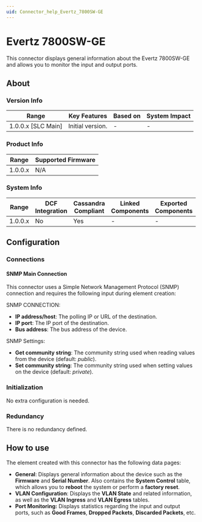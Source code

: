 ```yaml
---
uid: Connector_help_Evertz_7800SW-GE
---
```


# Evertz 7800SW-GE

This connector displays general information about the Evertz 7800SW-GE and allows you to monitor the input and output ports.

## About

### Version Info

| Range                | Key Features     | Based on     | System Impact     |
|----------------------|------------------|--------------|-------------------|
| 1.0.0.x \[SLC Main\] | Initial version. | \-           | \-                |

### Product Info

| Range     | Supported Firmware     |
|-----------|------------------------|
| 1.0.0.x   | N/A                    |

### System Info

| Range     | DCF Integration     | Cassandra Compliant     | Linked Components     | Exported Components     |
|-----------|---------------------|-------------------------|-----------------------|-------------------------|
| 1.0.0.x   | No                  | Yes                     | \-                    | \-                      |

## Configuration

### Connections

#### SNMP Main Connection

This connector uses a Simple Network Management Protocol (SNMP) connection and requires the following input during element creation:

SNMP CONNECTION:

- **IP address/host**: The polling IP or URL of the destination.
- **IP port**: The IP port of the destination.
- **Bus address**: The bus address of the device.

SNMP Settings:

- **Get community string**: The community string used when reading values from the device (default: *public*).
- **Set community string**: The community string used when setting values on the device (default: *private*).

### Initialization

No extra configuration is needed.

### Redundancy

There is no redundancy defined.

## How to use

The element created with this connector has the following data pages:

- **General**: Displays general information about the device such as the **Firmware** and **Serial Number**. Also contains the **System Control** table, which allows you to **reboot** the system or perform a **factory reset**.
- **VLAN Configuration**: Displays the **VLAN State** and related information, as well as the **VLAN Ingress** and **VLAN Egress** tables.
- **Port Monitoring:** Displays statistics regarding the input and output ports, such as **Good Frames**, **Dropped Packets**, **Discarded Packets**, etc.
